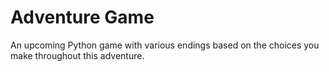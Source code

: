 # Adventure Game 

An upcoming Python game with various endings based on the choices you make throughout this adventure. 
